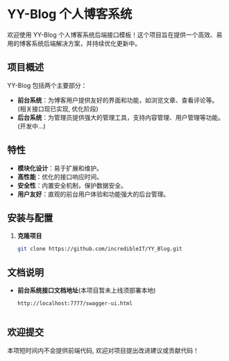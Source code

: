 # YY-Blog 个人博客系统

欢迎使用 YY-Blog 个人博客系统后端接口模板！这个项目旨在提供一个高效、易用的博客系统后端解决方案，并持续优化更新中。

## 项目概述

YY-Blog 包括两个主要部分：

- **前台系统**：为博客用户提供友好的界面和功能，如浏览文章、查看评论等。(相关接口现已实现, 优化阶段)
- **后台系统**：为管理员提供强大的管理工具，支持内容管理、用户管理等功能。(开发中...)

## 特性

- **模块化设计**：易于扩展和维护。
- **高性能**：优化的接口响应时间。
- **安全性**：内置安全机制，保护数据安全。
- **用户友好**：直观的前台用户体验和功能强大的后台管理。

## 安装与配置

1. **克隆项目**

   ```bash
   git clone https://github.com/incredibleIT/YY_Blog.git


## 文档说明

- **前台系统接口文档地址**(本项目暂未上线须部署本地)
  ```url
  http://localhost:7777/swagger-ui.html


## 欢迎提交
本项短时间内不会提供前端代码, 欢迎对项目提出改进建议或贡献代码！

